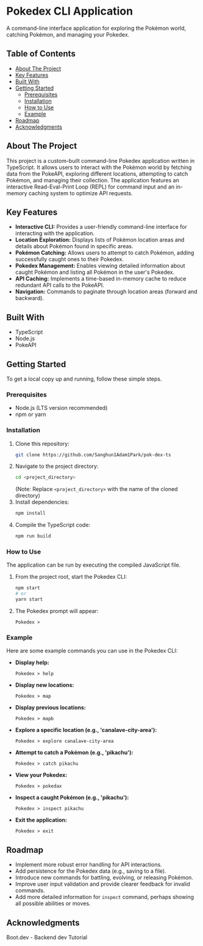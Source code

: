 # Pokedex CLI Application

A command-line interface application for exploring the Pokémon world, catching Pokémon, and managing your Pokedex.

## Table of Contents

* [About The Project](#about-the-project)
* [Key Features](#key-features)
* [Built With](#built-with)
* [Getting Started](#getting-started)
    * [Prerequisites](#prerequisites)
    * [Installation](#installation)
    * [How to Use](#how-to-use)
    * [Example](#example)
* [Roadmap](#roadmap)
* [Acknowledgments](#acknowledgments)

## About The Project

This project is a custom-built command-line Pokedex application written in TypeScript. It allows users to interact with the Pokémon world by fetching data from the PokeAPI, exploring different locations, attempting to catch Pokémon, and managing their collection. The application features an interactive Read-Eval-Print Loop (REPL) for command input and an in-memory caching system to optimize API requests.

## Key Features

* **Interactive CLI:** Provides a user-friendly command-line interface for interacting with the application.
* **Location Exploration:** Displays lists of Pokémon location areas and details about Pokémon found in specific areas.
* **Pokémon Catching:** Allows users to attempt to catch Pokémon, adding successfully caught ones to their Pokedex.
* **Pokedex Management:** Enables viewing detailed information about caught Pokémon and listing all Pokémon in the user's Pokedex.
* **API Caching:** Implements a time-based in-memory cache to reduce redundant API calls to the PokeAPI.
* **Navigation:** Commands to paginate through location areas (forward and backward).

## Built With

* TypeScript
* Node.js
* PokeAPI

## Getting Started

To get a local copy up and running, follow these simple steps.

### Prerequisites

* Node.js (LTS version recommended)
* npm or yarn

### Installation

1.  Clone this repository:
    ```zsh
    git clone https://github.com/Sanghun1Adam1Park/pok-dex-ts
    ```
2.  Navigate to the project directory:
    ```zsh
    cd <project_directory>
    ```
    (Note: Replace `<project_directory>` with the name of the cloned directory)
3.  Install dependencies:
    ```zsh
    npm install
    ```
4.  Compile the TypeScript code:
    ```zsh
    npm run build
    ```

### How to Use

The application can be run by executing the compiled JavaScript file.

1.  From the project root, start the Pokedex CLI:
    ```zsh
    npm start
    # or
    yarn start
    ```

2.  The Pokedex prompt will appear:
    ```
    Pokedex >
    ```

### Example

Here are some example commands you can use in the Pokedex CLI:

* **Display help:**
    ```
    Pokedex > help
    ```
* **Display new locations:**
    ```
    Pokedex > map
    ```
* **Display previous locations:**
    ```
    Pokedex > mapb
    ```
* **Explore a specific location (e.g., 'canalave-city-area'):**
    ```
    Pokedex > explore canalave-city-area
    ```
* **Attempt to catch a Pokémon (e.g., 'pikachu'):**
    ```
    Pokedex > catch pikachu
    ```
* **View your Pokedex:**
    ```
    Pokedex > pokedax
    ```
* **Inspect a caught Pokémon (e.g., 'pikachu'):**
    ```
    Pokedex > inspect pikachu
    ```
* **Exit the application:**
    ```
    Pokedex > exit
    ```

## Roadmap

* Implement more robust error handling for API interactions.
* Add persistence for the Pokedex data (e.g., saving to a file).
* Introduce new commands for battling, evolving, or releasing Pokémon.
* Improve user input validation and provide clearer feedback for invalid commands.
* Add more detailed information for `inspect` command, perhaps showing all possible abilities or moves.

## Acknowledgments

Boot.dev - Backend dev Tutorial